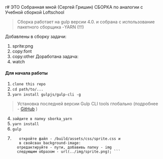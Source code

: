 r# ЭТО Собранная мной (Сергей Гришин) СБОРКА по аналогии с Учебной сборкой Loftschool

> Сборка работает на gulp версии 4.0. и собрана с использование пакетного сборщика -YARN (!!!)

Добавлены в сборку задачи:
1. sprite:png
2. copy:font
3. copy:other
Доработана задача:
4. watch

#### Для начала работы

1. ```clone this repo```
2. ```cd path/to/...```
3. ```yarn install gulpjs/gulp-cli -g```
> Установка последней версии Gulp CLI tools глобально
(подробнее - [GitHub](https://github.com/gulpjs/gulp/blob/4.0/docs/getting-started.md) )

4. ```зайдите в папку sborka_yarn ```
5. ```yarn install```
6. ```gulp```
7. ```чтобы увидеть иконки соц сетей -
      откройте файл - /build/assets/css/sprite.css и
      в свойсвах background-image:
     отредактируйте - пути, добавивь папку - img
     следующим образом - url(../img/sprite.png); ```


